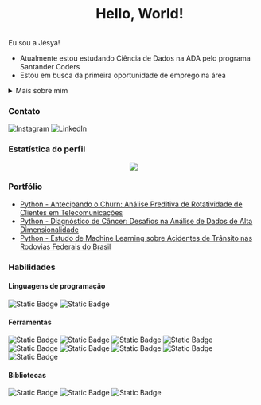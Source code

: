 <!--título-->
<div id="user-content-toc">
  <ul align="center">
    <summary><h1 style="display: inline-block">Hello, World!</h1></summary>
</div>

Eu sou a Jésya!
- Atualmente estou estudando Ciência de Dados na ADA pelo programa Santander Coders
- Estou em busca da primeira oportunidade de emprego na área

<!-- Dropdown -->
<details>
  <summary> Mais sobre mim</summary>

- Tenho 29 anos e atualmente moro em Pernambuco, porém estou aberta a oportunidades que envolvam mudança de localidade
- Possuo experiência em SQL, Python, Análise e Visualização de Dados e Machine Learning
- Sou graduada em Engenharia Civil pela UFPE e acumulei experiência como Gerente de Projetos, o que me proporcionou o desenvolvimento de habilidades essenciais, como comunicação eficaz, gestão de equipes e capacidade de adaptação e analítica
- Sou altamente focada e estou constantemente em busca de oportunidades para aprimorar meu conhecimento
</details>

### Contato
<!-- Links -->
[![Instagram](https://img.shields.io/badge/Instagram-E4405F?style=for-the-badge&logo=instagram&logoColor=white)](https://www.instagram.com/jesyavl/)
[![LinkedIn](https://img.shields.io/badge/LinkedIn-0077B5?style=for-the-badge&logo=linkedin&logoColor=white)](https://www.linkedin.com/in/jesyadelima/)


### Estatística do perfil
<!-- GithubStats -->
<div align="center">
  
![](https://github-readme-streak-stats.herokuapp.com/?user=jesyavl&theme=react&hide_border=false)<br/>
 </div>

</div>

<!-- Portfólio -->
### Portfólio
- [Python - Antecipando o Churn: Análise Preditiva de Rotatividade de Clientes em Telecomunicações](https://github.com/jesyavl/ML01_telecon_churn)
- [Python - Diagnóstico de Câncer: Desafios na Análise de Dados de Alta Dimensionalidade](https://github.com/jesyavl/ML02_reducao_dimensionalidade)
- [Python - Estudo de Machine Learning sobre Acidentes de Trânsito nas Rodovias Federais do Brasil](https://github.com/jesyavl/ADAPR5/blob/main/ada_project_ml_i/notebooks/AdaPr5.ipynb)

### Habilidades
  <!-- Skills: Linguagem de programação -->
  <div style="flex-basis: 48%;">
    <h4>Linguagens de programação</h4>
    
![Static Badge](https://img.shields.io/badge/PYTHON-20232A?style=for-the-badge&logo=power%20bi&logoColor=white&labelColor=%233776AB&link=https%3A%2F%2Fwww.linkedin.com%2Fin%2Fjesyadelima%2F)
![Static Badge](https://img.shields.io/badge/SQL-20232A?style=for-the-badge&logo=mysql&logoColor=white&labelColor=%234479A1&link=https%3A%2F%2Fwww.linkedin.com%2Fin%2Fjesyadelima%2F)

  </div>
  

  <!-- Skills: Ferramentas -->
  <div style="flex-basis: 48%;">
    <h4>Ferramentas</h4>
    
![Static Badge](https://img.shields.io/badge/POWER%20BI-20232A?style=for-the-badge&logo=power%20bi&logoColor=white&labelColor=%23F2C811&link=https%3A%2F%2Fwww.linkedin.com%2Fin%2Fjesyadelima%2F)
![Static Badge](https://img.shields.io/badge/VSCODE-20232A?style=for-the-badge&logo=visual%20studio%20code&logoColor=white&labelColor=%23007ACC&link=https%3A%2F%2Fwww.linkedin.com%2Fin%2Fjesyadelima%2F)
![Static Badge](https://img.shields.io/badge/JUPYTER-20232A?style=for-the-badge&logo=jupyter&logoColor=white&labelColor=%23F37626&link=https%3A%2F%2Fwww.linkedin.com%2Fin%2Fjesyadelima%2F)
![Static Badge](https://img.shields.io/badge/GIT-20232A?style=for-the-badge&logo=git&logoColor=white&labelColor=%23F05032&link=https%3A%2F%2Fwww.linkedin.com%2Fin%2Fjesyadelima%2F)
![Static Badge](https://img.shields.io/badge/MYSQL-20232A?style=for-the-badge&logo=mysql&logoColor=white&labelColor=%234479A1&link=https%3A%2F%2Fwww.linkedin.com%2Fin%2Fjesyadelima%2F)
![Static Badge](https://img.shields.io/badge/SQL%20SERVER-20232A?style=for-the-badge&logo=microsoft%20sql%20server&logoColor=white&labelColor=%23CC2927&link=https%3A%2F%2Fwww.linkedin.com%2Fin%2Fjesyadelima%2F)
![Static Badge](https://img.shields.io/badge/EXCEL-20232A?style=for-the-badge&logo=microsoft%20excel&logoColor=white&labelColor=%23217346&link=https%3A%2F%2Fwww.linkedin.com%2Fin%2Fjesyadelima%2F)
![Static Badge](https://img.shields.io/badge/TRELLO-20232A?style=for-the-badge&logo=trello&logoColor=white&labelColor=%230052CC&link=https%3A%2F%2Fwww.linkedin.com%2Fin%2Fjesyadelima%2F)
![Static Badge](https://img.shields.io/badge/SLACK-20232A?style=for-the-badge&logo=slack&logoColor=white&labelColor=%234A154B&link=https%3A%2F%2Fwww.linkedin.com%2Fin%2Fjesyadelima%2F)
  </div>

  
  <!-- Skills: Bibliotecas -->
  <div style="flex-basis: 48%;">
    <h4>Bibliotecas</h4>

![Static Badge](https://img.shields.io/badge/NUMPY-20232A?style=for-the-badge&logo=numpy&logoColor=white&labelColor=%23013243&link=https%3A%2F%2Fwww.linkedin.com%2Fin%2Fjesyadelima%2F)
![Static Badge](https://img.shields.io/badge/PANDAS-20232A?style=for-the-badge&logo=pandas&logoColor=white&labelColor=%23150458&link=https%3A%2F%2Fwww.linkedin.com%2Fin%2Fjesyadelima%2F)
![Static Badge](https://img.shields.io/badge/SKLEARN-20232A?style=for-the-badge&logo=scikit-learn&logoColor=white&labelColor=%23F7931E&link=https%3A%2F%2Fwww.linkedin.com%2Fin%2Fjesyadelima%2F)
      
  </div>

</div>





